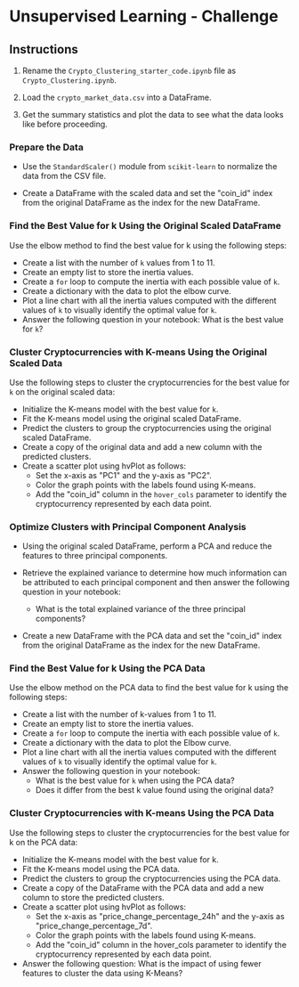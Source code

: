 # Unsupervised Learning - Challenge
## Instructions
1. Rename the `Crypto_Clustering_starter_code.ipynb` file as `Crypto_Clustering.ipynb`.

2. Load the `crypto_market_data.csv` into a DataFrame.

3. Get the summary statistics and plot the data to see what the data looks like before proceeding.

### Prepare the Data
- Use the `StandardScaler()` module from `scikit-learn` to normalize the data from the CSV file.

- Create a DataFrame with the scaled data and set the "coin_id" index from the original DataFrame as the index for the new DataFrame.


### Find the Best Value for k Using the Original Scaled DataFrame
Use the elbow method to find the best value for k using the following steps:

- Create a list with the number of `k` values from 1 to 11.
- Create an empty list to store the inertia values.
- Create a `for` loop to compute the inertia with each possible value of `k`.
- Create a dictionary with the data to plot the elbow curve.
- Plot a line chart with all the inertia values computed with the different values of `k` to visually identify the optimal value for `k`.
- Answer the following question in your notebook: What is the best value for `k`?

### Cluster Cryptocurrencies with K-means Using the Original Scaled Data
Use the following steps to cluster the cryptocurrencies for the best value for `k` on the original scaled data:

- Initialize the K-means model with the best value for `k`.
- Fit the K-means model using the original scaled DataFrame.
- Predict the clusters to group the cryptocurrencies using the original scaled DataFrame.
- Create a copy of the original data and add a new column with the predicted clusters.
- Create a scatter plot using hvPlot as follows:
    - Set the x-axis as "PC1" and the y-axis as "PC2".
    - Color the graph points with the labels found using K-means.
    - Add the "coin_id" column in the `hover_cols` parameter to identify the cryptocurrency represented by each data point.

### Optimize Clusters with Principal Component Analysis
- Using the original scaled DataFrame, perform a PCA and reduce the features to three principal components.

- Retrieve the explained variance to determine how much information can be attributed to each principal component and then answer the following question in your notebook:

    - What is the total explained variance of the three principal components?
- Create a new DataFrame with the PCA data and set the "coin_id" index from the original DataFrame as the index for the new DataFrame.

### Find the Best Value for k Using the PCA Data
Use the elbow method on the PCA data to find the best value for k using the following steps:

- Create a list with the number of k-values from 1 to 11.
- Create an empty list to store the inertia values.
- Create a `for` loop to compute the inertia with each possible value of `k`.
- Create a dictionary with the data to plot the Elbow curve.
- Plot a line chart with all the inertia values computed with the different values of `k` to visually identify the optimal value for `k`.
- Answer the following question in your notebook:
    - What is the best value for `k` when using the PCA data?
    - Does it differ from the best k value found using the original data?
### Cluster Cryptocurrencies with K-means Using the PCA Data
Use the following steps to cluster the cryptocurrencies for the best value for k on the PCA data:

- Initialize the K-means model with the best value for k.
- Fit the K-means model using the PCA data.
- Predict the clusters to group the cryptocurrencies using the PCA data.
- Create a copy of the DataFrame with the PCA data and add a new column to store the predicted clusters.
- Create a scatter plot using hvPlot as follows:
    - Set the x-axis as "price_change_percentage_24h" and the y-axis as "price_change_percentage_7d".
    - Color the graph points with the labels found using K-means.
    - Add the "coin_id" column in the hover_cols parameter to identify the cryptocurrency represented by each data point.
- Answer the following question:
What is the impact of using fewer features to cluster the data using K-Means?